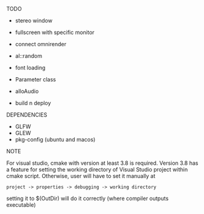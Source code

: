 TODO

- stereo window
- fullscreen with specific monitor
- connect omnirender

- al::random
- font loading
- Parameter class
- alloAudio

- build n deploy

DEPENDENCIES

- GLFW
- GLEW
- pkg-config (ubuntu and macos)

NOTE

For visual studio, cmake with version at least 3.8 is required. Version 3.8 has a feature for setting the working directory of Visual Studio project within cmake script. Otherwise, user will have to set it manually at

`project -> properties -> debugging -> working directory`

setting it to $(OutDir) will do it correctly (where compiler outputs executable)